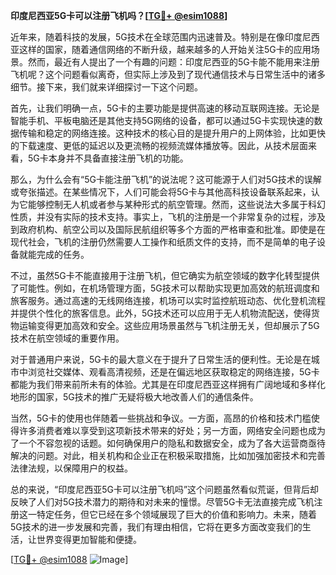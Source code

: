 **印度尼西亚5G卡可以注册飞机吗？[[TG💪+ @esim1088](https://t.me/s/esim1088)]**

近年来，随着科技的发展，5G技术在全球范围内迅速普及。特别是在像印度尼西亚这样的国家，随着通信网络的不断升级，越来越多的人开始关注5G卡的应用场景。然而，最近有人提出了一个有趣的问题：印度尼西亚的5G卡能不能用来注册飞机呢？这个问题看似离奇，但实际上涉及到了现代通信技术与日常生活中的诸多细节。接下来，我们就来详细探讨一下这个问题。

首先，让我们明确一点，5G卡的主要功能是提供高速的移动互联网连接。无论是智能手机、平板电脑还是其他支持5G网络的设备，都可以通过5G卡实现快速的数据传输和稳定的网络连接。这种技术的核心目的是提升用户的上网体验，比如更快的下载速度、更低的延迟以及更流畅的视频流媒体播放等。因此，从技术层面来看，5G卡本身并不具备直接注册飞机的功能。

那么，为什么会有“5G卡能注册飞机”的说法呢？这可能源于人们对5G技术的误解或夸张描述。在某些情况下，人们可能会将5G卡与其他高科技设备联系起来，认为它能够控制无人机或者参与某种形式的航空管理。然而，这些说法大多属于科幻性质，并没有实际的技术支持。事实上，飞机的注册是一个非常复杂的过程，涉及到政府机构、航空公司以及国际民航组织等多个方面的严格审查和批准。即使是在现代社会，飞机的注册仍然需要人工操作和纸质文件的支持，而不是简单的电子设备就能完成的任务。

不过，虽然5G卡不能直接用于注册飞机，但它确实为航空领域的数字化转型提供了可能性。例如，在机场管理方面，5G技术可以帮助实现更加高效的航班调度和旅客服务。通过高速的无线网络连接，机场可以实时监控航班动态、优化登机流程并提供个性化的旅客信息。此外，5G技术还可以应用于无人机物流配送，使得货物运输变得更加高效和安全。这些应用场景虽然与飞机注册无关，但却展示了5G技术在航空领域的重要作用。

对于普通用户来说，5G卡的最大意义在于提升了日常生活的便利性。无论是在城市中浏览社交媒体、观看高清视频，还是在偏远地区获取稳定的网络连接，5G卡都能为我们带来前所未有的体验。尤其是在印度尼西亚这样拥有广阔地域和多样化地形的国家，5G技术的推广无疑将极大地改善人们的通信条件。

当然，5G卡的使用也伴随着一些挑战和争议。一方面，高昂的价格和技术门槛使得许多消费者难以享受到这项新技术带来的好处；另一方面，网络安全问题也成为了一个不容忽视的话题。如何确保用户的隐私和数据安全，成为了各大运营商亟待解决的问题。对此，相关机构和企业正在积极采取措施，比如加强加密技术和完善法律法规，以保障用户的权益。

总的来说，“印度尼西亚5G卡可以注册飞机吗”这个问题虽然看似荒诞，但背后却反映了人们对5G技术潜力的期待和对未来的憧憬。尽管5G卡无法直接完成飞机注册这一特定任务，但它已经在多个领域展现了巨大的价值和影响力。未来，随着5G技术的进一步发展和完善，我们有理由相信，它将在更多方面改变我们的生活，让世界变得更加智能和便捷。

[[TG💪+ @esim1088](https://t.me/s/esim1088) ![Image](https://i.postimg.cc/4NQfJmqS/Snipaste-2025-05-13-00-14-12.png)]